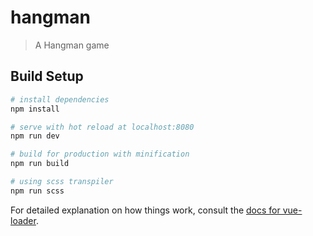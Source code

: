 # hangman

> A Hangman game

## Build Setup

``` bash
# install dependencies
npm install

# serve with hot reload at localhost:8080
npm run dev

# build for production with minification
npm run build

# using scss transpiler
npm run scss
```

For detailed explanation on how things work, consult the [docs for vue-loader](http://vuejs.github.io/vue-loader).
